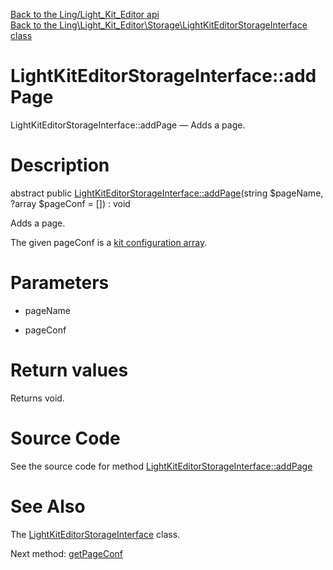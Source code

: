 [Back to the Ling/Light_Kit_Editor api](https://github.com/lingtalfi/Light_Kit_Editor/blob/master/doc/api/Ling/Light_Kit_Editor.md)<br>
[Back to the Ling\Light_Kit_Editor\Storage\LightKitEditorStorageInterface class](https://github.com/lingtalfi/Light_Kit_Editor/blob/master/doc/api/Ling/Light_Kit_Editor/Storage/LightKitEditorStorageInterface.md)


LightKitEditorStorageInterface::addPage
================



LightKitEditorStorageInterface::addPage — Adds a page.




Description
================


abstract public [LightKitEditorStorageInterface::addPage](https://github.com/lingtalfi/Light_Kit_Editor/blob/master/doc/api/Ling/Light_Kit_Editor/Storage/LightKitEditorStorageInterface/addPage.md)(string $pageName, ?array $pageConf = []) : void




Adds a page.

The given pageConf is a [kit configuration array](https://github.com/lingtalfi/Kit#the-kit-configuration-array).




Parameters
================


- pageName

    

- pageConf

    


Return values
================

Returns void.








Source Code
===========
See the source code for method [LightKitEditorStorageInterface::addPage](https://github.com/lingtalfi/Light_Kit_Editor/blob/master/Storage/LightKitEditorStorageInterface.php#L21-L21)


See Also
================

The [LightKitEditorStorageInterface](https://github.com/lingtalfi/Light_Kit_Editor/blob/master/doc/api/Ling/Light_Kit_Editor/Storage/LightKitEditorStorageInterface.md) class.

Next method: [getPageConf](https://github.com/lingtalfi/Light_Kit_Editor/blob/master/doc/api/Ling/Light_Kit_Editor/Storage/LightKitEditorStorageInterface/getPageConf.md)<br>

